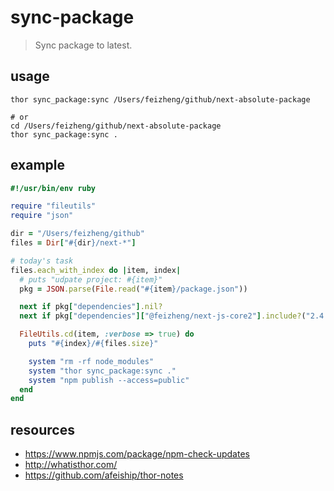 # sync-package
> Sync package to latest.

## usage
```shell
thor sync_package:sync /Users/feizheng/github/next-absolute-package

# or 
cd /Users/feizheng/github/next-absolute-package
thor sync_package:sync .
```

## example
```rb
#!/usr/bin/env ruby

require "fileutils"
require "json"

dir = "/Users/feizheng/github"
files = Dir["#{dir}/next-*"]

# today's task
files.each_with_index do |item, index|
  # puts "udpate project: #{item}"
  pkg = JSON.parse(File.read("#{item}/package.json"))

  next if pkg["dependencies"].nil?
  next if pkg["dependencies"]["@feizheng/next-js-core2"].include?("2.4.")

  FileUtils.cd(item, :verbose => true) do
    puts "#{index}/#{files.size}"

    system "rm -rf node_modules"
    system "thor sync_package:sync ."
    system "npm publish --access=public"
  end
end
```


## resources
- https://www.npmjs.com/package/npm-check-updates
- http://whatisthor.com/
- https://github.com/afeiship/thor-notes

